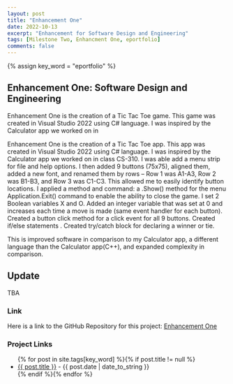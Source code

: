 ```yaml
---
layout: post
title: "Enhancement One"
date: 2022-10-13
excerpt: "Enhancement for Software Design and Engineering"
tags: [Milestone Two, Enhancment One, eportfolio]
comments: false
---
```

{% assign key_word = "eportfolio" %}
## Enhancement One: Software Design and Engineering

Enhancement One is the creation of a Tic Tac Toe game. This game was created in Visual Studio 2022 using C# language. I was inspired by the Calculator app we worked on in 

Enhancement One is the creation of a Tic Tac Toe app. This app was created in Visual Studio 2022 using C# language. I was inspired by the Calculator app we worked on in class CS-310. I was able add a menu strip for file and help options. I then added 9 buttons (75x75), aligned them, added a new font, and renamed them by rows – Row 1 was A1-A3, Row 2 was B1-B3, and Row 3 was C1-C3. This allowed me to easily identify button locations. I applied a method and command:
a .Show() method for the menu
Application.Exit() command to enable the ability to close the game. 
I set 2 Boolean variables X and O. 
Added an integer variable that was set at 0 and increases each time a move is made (same event handler for each button).
Created a button click method for a click event for all 9 buttons.
Created if/else statements .
Created try/catch block for declaring a winner or tie.

This is improved software in comparison to my Calculator app, a different language than the Calculator app(C++), and expanded complexity in comparison.

## Update

TBA

### Link

Here is a link to the GitHub Repository for this project: [Enhancement One]([[https://github.com/bryson1221/Artifact1_TicTacToe]])

### Project Links
<article>
	<ul>
    {% for post in site.tags[key_word] %}{% if post.title != null %}
        <li class="entry-title"><a href="{{ site.url }}{{ post.url }}" title="{{ post.title }}">{{ post.title }}</a> - {{ post.date | date_to_string }} </li>
    {% endif %}{% endfor %}
	</ul>
